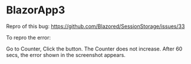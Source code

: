 # BlazorApp3
Repro of this bug: https://github.com/Blazored/SessionStorage/issues/33

To repro the error:

Go to Counter, Click the button.
The Counter does not increase. After 60 secs, the error shown in the screenshot appears.
